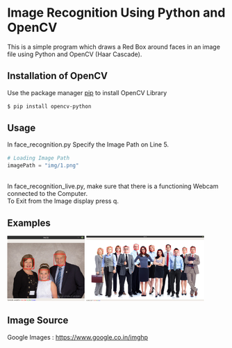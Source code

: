 # Image Recognition Using Python and OpenCV
This is a simple program which draws a Red Box around faces in an image file using Python and OpenCV (Haar Cascade).

## Installation of OpenCV
Use the package manager [pip](https://pip.pypa.io/en/stable/) to install OpenCV Library
```bash
$ pip install opencv-python
```

## Usage
In face_recognition.py 
Specify the Image Path on Line 5.
```python
# Loading Image Path
imagePath = "img/1.png"
```
\
In face_recognition_live.py, make sure that there is a functioning Webcam connected to the Computer.
\
To Exit from the Image display press q.

## Examples
<img height = 150 src = 'img-rectangled/3-rectangle.png'> 
<img height = 150 src = 'img-rectangled/12-rectangle.png'>

## Image Source
Google Images : https://www.google.co.in/imghp
